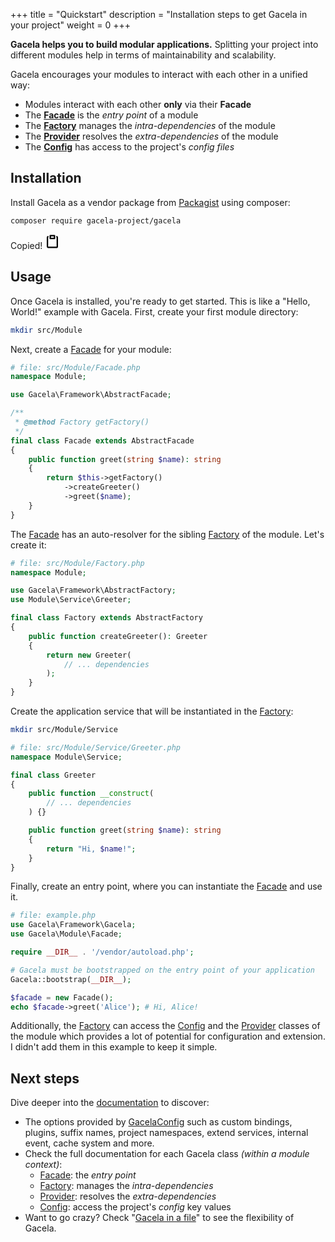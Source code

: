 +++
title = "Quickstart"
description = "Installation steps to get Gacela in your project"
weight = 0
+++

**Gacela helps you to build modular applications.** Splitting your project into different modules help in terms of
maintainability and scalability.

Gacela encourages your modules to interact with each other in a unified way:

- Modules interact with each other **only** via their **Facade**
- The [**Facade**](/docs/facade) is the *entry point* of a module
- The [**Factory**](/docs/factory) manages the *intra-dependencies* of the module
- The [**Provider**](/docs/provider) resolves the *extra-dependencies* of the module
- The [**Config**](/docs/config) has access to the project's *config files*

## Installation

Install Gacela as a vendor package from [Packagist](https://packagist.org/packages/gacela-project/gacela) using
composer:

<div id="installation-composer">
    <pre class="z-code"><code><span class="z-variable z-function z-shell">composer</span> <span class="z-meta z-function-call z-arguments z-shell">require gacela-project/gacela</span></code></pre>
    <span class="button-copy-code-snippet tooltip" onclick="document.execCommand('copy')">
        <span class="tooltip-text">Copied!</span>
        <svg aria-hidden="true" viewBox="0 0 16 16" data-view-component="true" height="24" width="24">
            <path fill-rule="evenodd" d="M5.75 1a.75.75 0 00-.75.75v3c0 .414.336.75.75.75h4.5a.75.75 0 00.75-.75v-3a.75.75 0 00-.75-.75h-4.5zm.75 3V2.5h3V4h-3zm-2.874-.467a.75.75 0 00-.752-1.298A1.75 1.75 0 002 3.75v9.5c0 .966.784 1.75 1.75 1.75h8.5A1.75 1.75 0 0014 13.25v-9.5a1.75 1.75 0 00-.874-1.515.75.75 0 10-.752 1.298.25.25 0 01.126.217v9.5a.25.25 0 01-.25.25h-8.5a.25.25 0 01-.25-.25v-9.5a.25.25 0 01.126-.217z"></path>
        </svg>
    </span>
</div>

## Usage

Once Gacela is installed, you're ready to get started. 
This is like a "Hello, World!" example with Gacela.
First, create your first module directory:

```bash
mkdir src/Module
```

Next, create a [Facade](/docs/facade) for your module:

```php source
# file: src/Module/Facade.php
namespace Module;

use Gacela\Framework\AbstractFacade;

/**
 * @method Factory getFactory()
 */
final class Facade extends AbstractFacade
{
    public function greet(string $name): string
    {
        return $this->getFactory()
            ->createGreeter()
            ->greet($name);
    }
}
```
The [Facade](/docs/facade) has an auto-resolver for the sibling [Factory](/docs/factory) of the module. 
Let's create it:
```php source
# file: src/Module/Factory.php
namespace Module;

use Gacela\Framework\AbstractFactory;
use Module\Service\Greeter;

final class Factory extends AbstractFactory
{
    public function createGreeter(): Greeter
    {
        return new Greeter(
            // ... dependencies
        );
    }
}
```

Create the application service that will be instantiated in the [Factory](/docs/factory):

```bash
mkdir src/Module/Service
```

```php source
# file: src/Module/Service/Greeter.php
namespace Module\Service;

final class Greeter
{
    public function __construct(
        // ... dependencies
    ) {}

    public function greet(string $name): string
    {
        return "Hi, $name!";
    }
}
```

Finally, create an entry point, where you can instantiate the [Facade](/docs/facade) and use it.
```php source
# file: example.php
use Gacela\Framework\Gacela;
use Gacela\Module\Facade;

require __DIR__ . '/vendor/autoload.php';

# Gacela must be bootstrapped on the entry point of your application
Gacela::bootstrap(__DIR__);

$facade = new Facade();
echo $facade->greet('Alice'); # Hi, Alice!
```

Additionally, the [Factory](/docs/factory) can access the [Config](/docs/config) and
the [Provider](/docs/provider) classes of the module which provides a lot of
potential for configuration and extension. I didn't add them in this example to keep it simple.

## Next steps

Dive deeper into the [documentation](/docs/bootstrap) to discover:

- The options provided by [GacelaConfig](/docs/bootstrap/#gacelaconfig) such as custom bindings, plugins, suffix names,
  project namespaces, extend services, internal event, cache system and more.
- Check the full documentation for each Gacela class _(within a module context)_: 
  - [Facade](/docs/facade): the *entry point*
  - [Factory](/docs/factory): manages the *intra-dependencies*
  - [Provider](/docs/provider): resolves the *extra-dependencies*
  - [Config](/docs/config): access the project's *config* key values
- Want to go crazy? Check "[Gacela in a file](/docs/extra/#gacela-in-a-file)" to see the flexibility of Gacela.